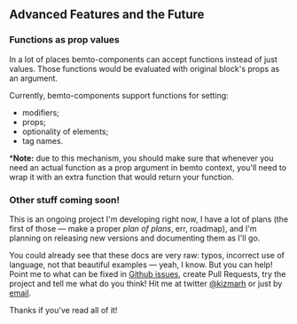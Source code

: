 ## Advanced Features and the Future

### Functions as prop values

In a lot of places bemto-components can accept functions instead of just values. Those functions would be evaluated with original block's props as an argument.

Currently, bemto-components support functions for setting:

- modifiers;
- props;
- optionality of elements;
- tag names.

***Note:** due to this mechanism, you should make sure that whenever you need an actual function as a prop argument in bemto context, you'll need to wrap it with an extra function that would return your function.

### Other stuff coming soon!

This is an ongoing project I'm developing right now, I have a lot of plans (the first of those — make a proper _plan of plans_, err, roadmap), and I'm planning on releasing new versions and documenting them as I'll go.

You could already see that these docs are very raw: typos, incorrect use of language, not that beautiful examples — yeah, I know. But you can help! Point me to what can be fixed in [Github issues](https://github.com/bemto/bemto-components/issues), create Pull Requests, try the project and tell me what do you think! Hit me at twitter [@kizmarh](https://twitter.com/kizmarh/) or just by [email](mailto:kizmarh@ya.ru).

Thanks if you've read all of it!
